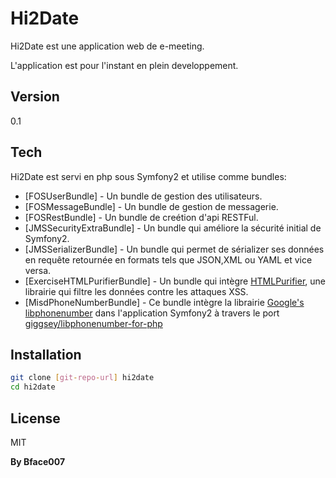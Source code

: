 Hi2Date 
=========

Hi2Date est une application web de e-meeting.



L'application est pour l'instant en plein developpement.  

Version
----

0.1

Tech
-----------

Hi2Date est servi en php sous Symfony2 et utilise comme bundles:

* [FOSUserBundle] - Un bundle de gestion des utilisateurs.
* [FOSMessageBundle] - Un bundle de gestion de messagerie.
* [FOSRestBundle] - Un bundle de creétion d'api RESTFul.
* [JMSSecurityExtraBundle] - Un bundle qui améliore la sécurité initial de Symfony2.
* [JMSSerializerBundle] - Un bundle qui permet de sérializer ses données en requête retournée en formats tels que JSON,XML ou YAML et vice versa.
* [ExerciseHTMLPurifierBundle] - Un bundle qui intègre [HTMLPurifier], une librairie qui filtre les données contre les attaques XSS.
* [MisdPhoneNumberBundle] - Ce bundle intègre la librairie [Google's libphonenumber](https://code.google.com/p/libphonenumber/) dans l'application Symfony2 à travers le port [giggsey/libphonenumber-for-php](https://github.com/giggsey/libphonenumber-for-php) 

Installation
--------------

```sh
git clone [git-repo-url] hi2date
cd hi2date

```

License
----

MIT


**By Bface007**

[HTMLPurifier]: http://htmlpurifier.org/
[git-repo-url]: https://github.com/bface007/Hi2Date.git

    